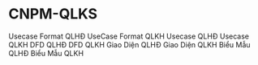 # CNPM-QLKS
Usecase Format QLHĐ
UseCase Format QLKH
Usecase QLHĐ
Usecase QLKH 
DFD QLHĐ
DFD QLKH 
Giao Diện QLHĐ 
Giao Diện QLKH 
Biểu Mẫu QLHĐ 
Biểu Mẫu QLKH 
